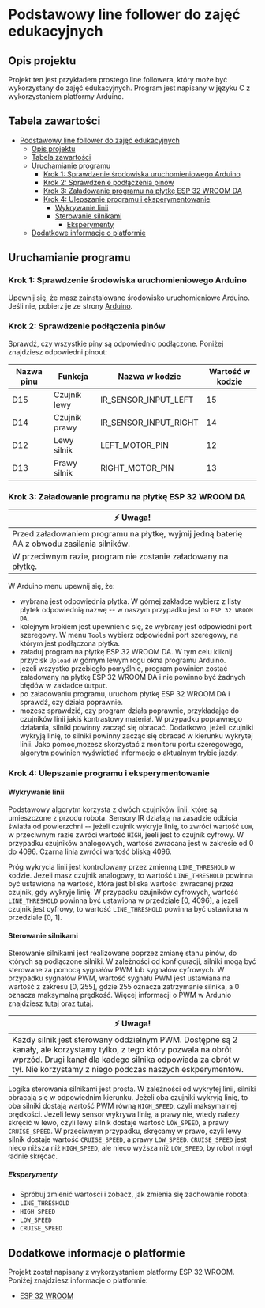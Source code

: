 # Podstawowy line follower do zajęć edukacyjnych 

## Opis projektu

Projekt ten jest przykładem prostego line followera, który może być wykorzystany do zajęć edukacyjnych. Program jest napisany w języku C z wykorzystaniem platformy Arduino.

## Tabela zawartości

- [Podstawowy line follower do zajęć edukacyjnych](#podstawowy-line-follower-do-zajęć-edukacyjnych)
  - [Opis projektu](#opis-projektu)
  - [Tabela zawartości](#tabela-zawartości)
  - [Uruchamianie programu](#uruchamianie-programu)
    - [Krok 1: Sprawdzenie środowiska uruchomieniowego Arduino](#krok-1-sprawdzenie-środowiska-uruchomieniowego-arduino)
    - [Krok 2: Sprawdzenie podłączenia pinów](#krok-2-sprawdzenie-podłączenia-pinów)
    - [Krok 3: Załadowanie programu na płytkę ESP 32 WROOM DA](#krok-3-załadowanie-programu-na-płytkę-esp-32-wroom-da)
    - [Krok 4: Ulepszanie programu i eksperymentowanie](#krok-4-ulepszanie-programu-i-eksperymentowanie)
      - [Wykrywanie linii](#wykrywanie-linii)
      - [Sterowanie silnikami](#sterowanie-silnikami)
        - [Eksperymenty](#eksperymenty)
  - [Dodatkowe informacje o platformie](#dodatkowe-informacje-o-platformie)


## Uruchamianie programu

### Krok 1: Sprawdzenie środowiska uruchomieniowego Arduino

Upewnij się, że masz zainstalowane środowisko uruchomieniowe Arduino. 
Jeśli nie, pobierz je ze strony [Arduino](https://www.arduino.cc/en/software).


### Krok 2: Sprawdzenie podłączenia pinów

Sprawdź, czy wszystkie piny są odpowiednio podłączone. Poniżej znajdziesz odpowiedni pinout:

| Nazwa pinu | Funkcja       | Nazwa w kodzie        | Wartość w kodzie |
| ---------- | ------------- | --------------------- | ---------------- |
| D15        | Czujnik lewy  | IR_SENSOR_INPUT_LEFT  | 15               |
| D14        | Czujnik prawy | IR_SENSOR_INPUT_RIGHT | 14               |
| D12        | Lewy silnik   | LEFT_MOTOR_PIN        | 12               |
| D13        | Prawy silnik  | RIGHT_MOTOR_PIN       | 13               |


### Krok 3: Załadowanie programu na płytkę ESP 32 WROOM DA

| :zap:        Uwaga!                                                                         |
| ------------------------------------------------------------------------------------------- |
| Przed załadowaniem programu na płytkę, wyjmij jedną baterię AA z obwodu zasilania silników. |
| W przeciwnym razie, program nie zostanie załadowany na płytkę.                              |

W Arduino menu upewnij się, że:
- wybrana jest odpowiednia płytka. W górnej zakładce wybierz z listy płytek odpowiednią nazwę -- w naszym przypadku jest to `ESP 32 WROOM DA`. 
- kolejnym krokiem jest upewnienie się, że wybrany jest odpowiedni port szeregowy. W menu `Tools` wybierz odpowiedni port szeregowy, na którym jest podłączona płytka.
- załaduj program na płytkę ESP 32 WROOM DA. W tym celu kliknij przycisk `Upload` w górnym lewym rogu okna programu Arduino.
- jezeli wszystko przebiegło pomyślnie, program powinien zostać załadowany na płytkę ESP 32 WROOM DA i nie powinno być żadnych błędów w zakładce `Output`.
- po załadowaniu programu, uruchom płytkę ESP 32 WROOM DA i sprawdź, czy działa poprawnie.
- możesz sprawdzić, czy program działa poprawnie, przykładając do czujników linii jakiś kontrastowy materiał. 
  W przypadku poprawnego działania, silniki powinny zacząć się obracać. Dodatkowo, jeżeli czujniki wykryją linię, to silniki powinny zacząć się obracać w kierunku wykrytej linii. 
  Jako pomoc,mozesz skorzystać z monitoru portu szeregowego, algorytm powinien wyświetlać informacje o aktualnym trybie jazdy.

### Krok 4: Ulepszanie programu i eksperymentowanie


#### Wykrywanie linii
Podstawowy algorytm korzysta z dwóch czujników linii, które są umieszczone z przodu robota.
Sensory IR działają na zasadzie odbicia światła od powierzchni -- jeżeli czujnik wykryje linię, to zwróci wartość `LOW`, w przeciwnym razie zwróci wartość `HIGH`, jeeli jest to czujnik cyfrowy. W przypadku czujników analogowych, wartość zwracana jest w zakresie od 0 do 4096. Czarna linia zwróci wartość bliską 4096. 

Próg wykrycia linii jest kontrolowany przez zmienną `LINE_THRESHOLD` w kodzie. Jezeli masz czujnik analogowy, to wartość `LINE_THRESHOLD` powinna być ustawiona na wartość, która jest bliska wartości zwracanej przez czujnik, gdy wykryje linię. W przypadku czujników cyfrowych, wartość `LINE_THRESHOLD` powinna być ustawiona 
w przedziale [0, 4096], a jezeli czujnik jest cyfrowy, to wartość `LINE_THRESHOLD` powinna być ustawiona w przedziale [0, 1].

#### Sterowanie silnikami
Sterowanie silnikami jest realizowane poprzez zmianę stanu pinów, do których są podłączone silniki. W zależności od konfiguracji, silniki mogą być sterowane za pomocą sygnałów PWM lub sygnałów cyfrowych. 
W przypadku sygnałów PWM, wartość sygnału PWM jest ustawiana na wartość z zakresu [0, 255], gdzie 255 oznacza zatrzymanie silnika, 
a 0 oznacza maksymalną prędkość. Więcej informacji o PWM w Ardunio znajdziesz [tutaj](https://www.arduino.cc/reference/en/language/functions/analog-io/analogwrite/) oraz [tutaj](https://docs.arduino.cc/learn/microcontrollers/analog-output/).


| :zap:        Uwaga!                                                                                                                                                                                                                          |
| -------------------------------------------------------------------------------------------------------------------------------------------------------------------------------------------------------------------------------------------- |
| Kazdy silnik jest sterowany oddzielnym PWM. Dostępne są 2 kanały, ale korzystamy tylko, z tego który pozwala na obrót wprzód. Drugi kanał dla kadego silnika odpowiada za obrót w tył. Nie korzystamy z niego podczas naszych eskperymentów. |


Logika sterowania silnikami jest prosta. W zależności od wykrytej linii, silniki obracają się w odpowiednim kierunku.
Jeżeli oba czujniki wykryją linię, to oba silniki dostają wartość PWM równą `HIGH_SPEED`, czyli maksymalnej prędkości. Jezeli lewy sensor wykrywa linię, a prawy nie,
wtedy nalezy skręcić w lewo, czyli lewy silnik dostaje wartość `LOW_SPEED`, a prawy `CRUISE_SPEED`. W przeciwnym przypadku, skręcamy w prawo, czyli lewy silnik dostaje wartość `CRUISE_SPEED`, a prawy `LOW_SPEED`.
`CRUISE_SPEED` jest nieco niższa niż `HIGH_SPEED`, ale nieco wyższa niż `LOW_SPEED`, by robot mógł ładnie skręcać.

##### Eksperymenty

- Spróbuj zmienić wartości i zobacz, jak zmienia się zachowanie robota:
- `LINE_THRESHOLD` 
- `HIGH_SPEED`
- `LOW_SPEED`
- `CRUISE_SPEED`


## Dodatkowe informacje o platformie

Projekt został napisany z wykorzystaniem platformy ESP 32 WROOM. Poniżej znajdziesz informacje o platformie:

- [ESP 32 WROOM](https://www.espressif.com/sites/default/files/documentation/esp32-wroom-32_datasheet_en.pdf)


